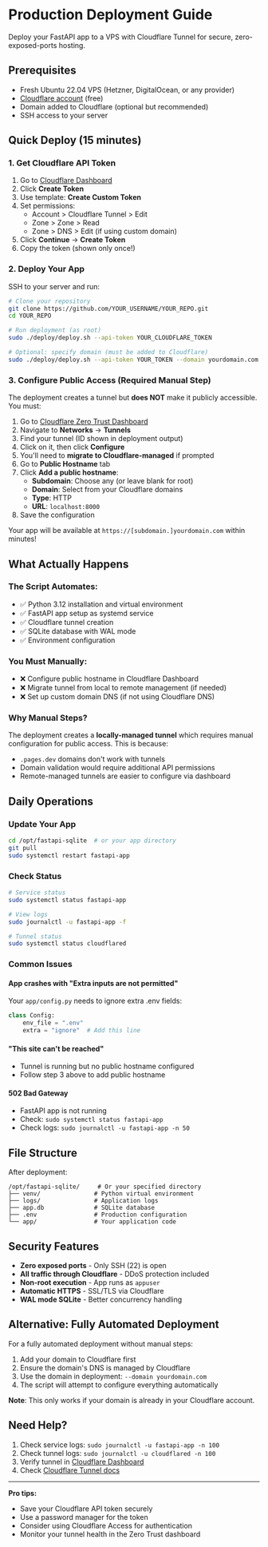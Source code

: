 # Production Deployment Guide

Deploy your FastAPI app to a VPS with Cloudflare Tunnel for secure, zero-exposed-ports hosting.

## Prerequisites

- Fresh Ubuntu 22.04 VPS (Hetzner, DigitalOcean, or any provider)
- [Cloudflare account](https://dash.cloudflare.com/sign-up) (free)
- Domain added to Cloudflare (optional but recommended)
- SSH access to your server

## Quick Deploy (15 minutes)

### 1. Get Cloudflare API Token

1. Go to [Cloudflare Dashboard](https://dash.cloudflare.com/profile/api-tokens)
2. Click **Create Token**
3. Use template: **Create Custom Token**
4. Set permissions:
   - Account > Cloudflare Tunnel > Edit
   - Zone > Zone > Read
   - Zone > DNS > Edit (if using custom domain)
5. Click **Continue** → **Create Token**
6. Copy the token (shown only once!)

### 2. Deploy Your App

SSH to your server and run:

```bash
# Clone your repository
git clone https://github.com/YOUR_USERNAME/YOUR_REPO.git
cd YOUR_REPO

# Run deployment (as root)
sudo ./deploy/deploy.sh --api-token YOUR_CLOUDFLARE_TOKEN

# Optional: specify domain (must be added to Cloudflare)
sudo ./deploy/deploy.sh --api-token YOUR_TOKEN --domain yourdomain.com
```

### 3. Configure Public Access (Required Manual Step)

The deployment creates a tunnel but **does NOT** make it publicly accessible. You must:

1. Go to [Cloudflare Zero Trust Dashboard](https://dash.cloudflare.com)
2. Navigate to **Networks** → **Tunnels**
3. Find your tunnel (ID shown in deployment output)
4. Click on it, then click **Configure**
5. You'll need to **migrate to Cloudflare-managed** if prompted
6. Go to **Public Hostname** tab
7. Click **Add a public hostname**:
   - **Subdomain**: Choose any (or leave blank for root)
   - **Domain**: Select from your Cloudflare domains
   - **Type**: HTTP
   - **URL**: `localhost:8000`
8. Save the configuration

Your app will be available at `https://[subdomain.]yourdomain.com` within minutes!

## What Actually Happens

### The Script Automates:
- ✅ Python 3.12 installation and virtual environment
- ✅ FastAPI app setup as systemd service
- ✅ Cloudflare tunnel creation
- ✅ SQLite database with WAL mode
- ✅ Environment configuration

### You Must Manually:
- ❌ Configure public hostname in Cloudflare Dashboard
- ❌ Migrate tunnel from local to remote management (if needed)
- ❌ Set up custom domain DNS (if not using Cloudflare DNS)

### Why Manual Steps?
The deployment creates a **locally-managed tunnel** which requires manual configuration for public access. This is because:
- `.pages.dev` domains don't work with tunnels
- Domain validation would require additional API permissions
- Remote-managed tunnels are easier to configure via dashboard

## Daily Operations

### Update Your App
```bash
cd /opt/fastapi-sqlite  # or your app directory
git pull
sudo systemctl restart fastapi-app
```

### Check Status
```bash
# Service status
sudo systemctl status fastapi-app

# View logs
sudo journalctl -u fastapi-app -f

# Tunnel status
sudo systemctl status cloudflared
```

### Common Issues

#### App crashes with "Extra inputs are not permitted"
Your `app/config.py` needs to ignore extra .env fields:
```python
class Config:
    env_file = ".env"
    extra = "ignore"  # Add this line
```

#### "This site can't be reached"
- Tunnel is running but no public hostname configured
- Follow step 3 above to add public hostname

#### 502 Bad Gateway
- FastAPI app is not running
- Check: `sudo systemctl status fastapi-app`
- Check logs: `sudo journalctl -u fastapi-app -n 50`

## File Structure

After deployment:

```
/opt/fastapi-sqlite/     # Or your specified directory
├── venv/               # Python virtual environment
├── logs/               # Application logs
├── app.db              # SQLite database
├── .env                # Production configuration
└── app/                # Your application code
```

## Security Features

- **Zero exposed ports** - Only SSH (22) is open
- **All traffic through Cloudflare** - DDoS protection included
- **Non-root execution** - App runs as `appuser`
- **Automatic HTTPS** - SSL/TLS via Cloudflare
- **WAL mode SQLite** - Better concurrency handling

## Alternative: Fully Automated Deployment

For a fully automated deployment without manual steps:

1. Add your domain to Cloudflare first
2. Ensure the domain's DNS is managed by Cloudflare
3. Use the domain in deployment: `--domain yourdomain.com`
4. The script will attempt to configure everything automatically

**Note**: This only works if your domain is already in your Cloudflare account.

## Need Help?

1. Check service logs: `sudo journalctl -u fastapi-app -n 100`
2. Check tunnel logs: `sudo journalctl -u cloudflared -n 100`
3. Verify tunnel in [Cloudflare Dashboard](https://dash.cloudflare.com)
4. Check [Cloudflare Tunnel docs](https://developers.cloudflare.com/cloudflare-one/connections/connect-apps/)

---

**Pro tips:**
- Save your Cloudflare API token securely
- Use a password manager for the token
- Consider using Cloudflare Access for authentication
- Monitor your tunnel health in the Zero Trust dashboard